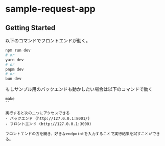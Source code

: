 # sample-request-app

## Getting Started

以下のコマンドでフロントエンドが動く。

```bash
npm run dev
# or
yarn dev
# or
pnpm dev
# or
bun dev
```

もしサンプル用のバックエンドも動かしたい場合は以下のコマンドで動く

```
make
``

実行すると次の二つにアクセスできる
- バックエンド (http://127.0.0.1:8001/)
- フロントエンド (http://127.0.0.1:3000)

フロントエンドの方を開き、好きなendpointを入力することで実行結果を試すことができる。
